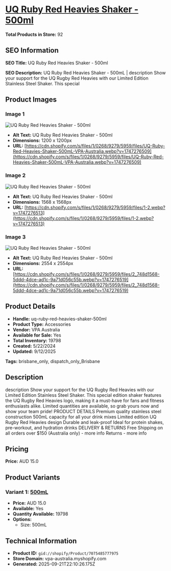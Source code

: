# [UQ Ruby Red Heavies Shaker - 500ml](https://vpa-australia.myshopify.com/products/uq-ruby-red-heavies-shaker-500ml)

**Total Products in Store:** 92

## SEO Information

**SEO Title:** UQ Ruby Red Heavies Shaker - 500ml

**SEO Description:** UQ Ruby Red Heavies Shaker - 500mL | description Show your support for the UQ Rugby Red Heavies with our Limited Edition Stainless Steel Shaker. This special

## Product Images

### Image 1
![UQ Ruby Red Heavies Shaker - 500ml](https://cdn.shopify.com/s/files/1/0268/9279/5959/files/UQ-Ruby-Red-Heavies-Shaker-500mL-VPA-Australia.webp?v=1747276509)

- **Alt Text:** UQ Ruby Red Heavies Shaker - 500ml
- **Dimensions:** 1200 x 1200px
- **URL:** [https://cdn.shopify.com/s/files/1/0268/9279/5959/files/UQ-Ruby-Red-Heavies-Shaker-500mL-VPA-Australia.webp?v=1747276509](https://cdn.shopify.com/s/files/1/0268/9279/5959/files/UQ-Ruby-Red-Heavies-Shaker-500mL-VPA-Australia.webp?v=1747276509)

### Image 2
![UQ Ruby Red Heavies Shaker - 500ml](https://cdn.shopify.com/s/files/1/0268/9279/5959/files/1-2.webp?v=1747276513)

- **Alt Text:** UQ Ruby Red Heavies Shaker - 500ml
- **Dimensions:** 1568 x 1568px
- **URL:** [https://cdn.shopify.com/s/files/1/0268/9279/5959/files/1-2.webp?v=1747276513](https://cdn.shopify.com/s/files/1/0268/9279/5959/files/1-2.webp?v=1747276513)

### Image 3
![UQ Ruby Red Heavies Shaker - 500ml](https://cdn.shopify.com/s/files/1/0268/9279/5959/files/2_748d1568-5ddd-4dce-ad1c-9a71d056c55b.webp?v=1747276519)

- **Alt Text:** UQ Ruby Red Heavies Shaker - 500ml
- **Dimensions:** 2554 x 2554px
- **URL:** [https://cdn.shopify.com/s/files/1/0268/9279/5959/files/2_748d1568-5ddd-4dce-ad1c-9a71d056c55b.webp?v=1747276519](https://cdn.shopify.com/s/files/1/0268/9279/5959/files/2_748d1568-5ddd-4dce-ad1c-9a71d056c55b.webp?v=1747276519)

## Product Details

- **Handle:** uq-ruby-red-heavies-shaker-500ml
- **Product Type:** Accessories
- **Vendor:** VPA Australia
- **Available for Sale:** Yes
- **Total Inventory:** 19798
- **Created:** 5/22/2024
- **Updated:** 9/12/2025

**Tags:** brisbane_only, dispatch_only_Brisbane

## Description

description Show your support for the UQ Rugby Red Heavies with our Limited Edition Stainless Steel Shaker. This special edition shaker features the UQ Rugby Red Heavies logo, making it a must-have for fans and fitness enthusiasts alike. Limited quantities are available, so grab yours now and show your team pride! PRODUCT DETAILS Premium quality stainless steel construction 500mL capacity for all your drink mixes Limited edition UQ Rugby Red Heavies design Durable and leak-proof Ideal for protein shakes, pre-workout, and hydration drinks DELIVERY & RETURNS Free Shipping on all orders over $150 (Australia only) - more info Returns - more info

## Pricing

**Price:** AUD 15.0

## Product Variants

### Variant 1: [500mL](https://vpa-australia.myshopify.com/products/uq-ruby-red-heavies-shaker-500ml)

- **Price:** AUD 15.0
- **Available:** Yes
- **Quantity Available:** 19798
- **Options:**
  - Size: 500mL

## Technical Information

- **Product ID:** `gid://shopify/Product/7075485777975`
- **Store Domain:** vpa-australia.myshopify.com
- **Generated:** 2025-09-21T22:10:26.175Z

